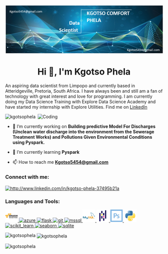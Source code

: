 [![MasterHead](https://github.com/KgotsoPhela/KgotsoPhela/blob/main/My%20banner.PNG)](https://rishavchanda.io)
<h1 align="center">Hi 👋, I'm Kgotso Phela</h1>

An aspiring data scientist from Limpopo and currently based in Atteridgeville, Pretoria, South Africa. I have always been and still am a fan of technology with great interest and love for programming. I am currently doing my Data Science Training with Explore Data Science Academy and have started my internship with Explore Utilities. Find me on [LinkedIn](http://www.linkedin.com/in/kgotso-phela-37495b21a)</h3>




<img align="right" alt="Coding" width="400" src="https://i.pinimg.com/originals/4b/51/03/4b510366962a06bd830e3166ddef7260.gif">

<p align="left"> <img src="https://komarev.com/ghpvc/?username=kgotsophela&label=Profile%20views&color=0e75b6&style=flat" alt="kgotsophela" /> </p>

- 🔭 I’m currently working on **Building predictive Model For Discharges (Unclean water discharge into the environment from the Sewerage Treatment Works) and Pollutions Given Environmental Conditions using Pyspark.**

- 🌱 I’m currently learning **Pyspark**

- 📫 How to reach me **Kgotso5454@gmail.com**

<h3 align="left">Connect with me:</h3>
<p align="left">
<a href="https://linkedin.com/in/http://www.linkedin.com/in/kgotso-phela-37495b21a" target="blank"><img align="center" src="https://raw.githubusercontent.com/rahuldkjain/github-profile-readme-generator/master/src/images/icons/Social/linked-in-alt.svg" alt="http://www.linkedin.com/in/kgotso-phela-37495b21a" height="30" width="40" /></a>
</p>

<h3 align="left">Languages and Tools:</h3>
<p align="left"> <a href="https://aws.amazon.com" target="_blank" rel="noreferrer"> <img src="https://raw.githubusercontent.com/devicons/devicon/master/icons/amazonwebservices/amazonwebservices-original-wordmark.svg" alt="aws" width="40" height="40"/> </a> <a href="https://azure.microsoft.com/en-in/" target="_blank" rel="noreferrer"> <img src="https://www.vectorlogo.zone/logos/microsoft_azure/microsoft_azure-icon.svg" alt="azure" width="40" height="40"/> </a> <a href="https://flask.palletsprojects.com/" target="_blank" rel="noreferrer"> <img src="https://www.vectorlogo.zone/logos/pocoo_flask/pocoo_flask-icon.svg" alt="flask" width="40" height="40"/> </a> <a href="https://git-scm.com/" target="_blank" rel="noreferrer"> <img src="https://www.vectorlogo.zone/logos/git-scm/git-scm-icon.svg" alt="git" width="40" height="40"/> </a> <a href="https://www.microsoft.com/en-us/sql-server" target="_blank" rel="noreferrer"> <img src="https://www.svgrepo.com/show/303229/microsoft-sql-server-logo.svg" alt="mssql" width="40" height="40"/> </a> <a href="https://www.mysql.com/" target="_blank" rel="noreferrer"> <img src="https://raw.githubusercontent.com/devicons/devicon/master/icons/mysql/mysql-original-wordmark.svg" alt="mysql" width="40" height="40"/> </a> <a href="https://pandas.pydata.org/" target="_blank" rel="noreferrer"> <img src="https://raw.githubusercontent.com/devicons/devicon/2ae2a900d2f041da66e950e4d48052658d850630/icons/pandas/pandas-original.svg" alt="pandas" width="40" height="40"/> </a> <a href="https://www.photoshop.com/en" target="_blank" rel="noreferrer"> <img src="https://raw.githubusercontent.com/devicons/devicon/master/icons/photoshop/photoshop-line.svg" alt="photoshop" width="40" height="40"/> </a> <a href="https://www.python.org" target="_blank" rel="noreferrer"> <img src="https://raw.githubusercontent.com/devicons/devicon/master/icons/python/python-original.svg" alt="python" width="40" height="40"/> </a> <a href="https://scikit-learn.org/" target="_blank" rel="noreferrer"> <img src="https://upload.wikimedia.org/wikipedia/commons/0/05/Scikit_learn_logo_small.svg" alt="scikit_learn" width="40" height="40"/> </a> <a href="https://seaborn.pydata.org/" target="_blank" rel="noreferrer"> <img src="https://seaborn.pydata.org/_images/logo-mark-lightbg.svg" alt="seaborn" width="40" height="40"/> </a> <a href="https://www.sqlite.org/" target="_blank" rel="noreferrer"> <img src="https://www.vectorlogo.zone/logos/sqlite/sqlite-icon.svg" alt="sqlite" width="40" height="40"/> </a> </p>

<p><img align="left" src="https://github-readme-stats.vercel.app/api/top-langs?username=kgotsophela&show_icons=true&locale=en&layout=compact" alt="kgotsophela" /></p>

<p>&nbsp;<img align="center" src="https://github-readme-stats.vercel.app/api?username=kgotsophela&show_icons=true&locale=en" alt="kgotsophela" /></p>

<p><img align="center" src="https://github-readme-streak-stats.herokuapp.com/?user=kgotsophela&" alt="kgotsophela" /></p>
